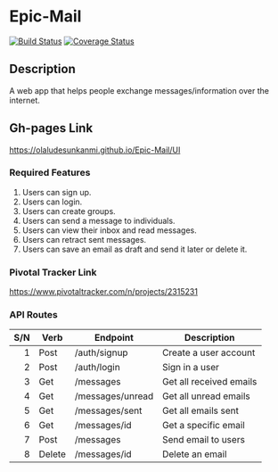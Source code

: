 # Epic-Mail

[![Build Status](https://travis-ci.com/olaludesunkanmi/Epic-Mail.svg?branch=develop)](https://travis-ci.com/olaludesunkanmi/Epic-Mail)
[![Coverage Status](https://coveralls.io/repos/github/olaludesunkanmi/Epic-Mail/badge.svg)](https://coveralls.io/github/olaludesunkanmi/Epic-Mail)

## Description
A web app that helps people exchange messages/information over the internet.

## Gh-pages Link
https://olaludesunkanmi.github.io/Epic-Mail/UI

### Required Features
1. Users can sign up.
2. Users can login.
3. Users can create groups.
4. Users can send a message to individuals.
5. Users can view their inbox and read messages.
6. Users can retract sent messages.
7. Users can save an email as draft and send it later or delete it.


### Pivotal Tracker Link
https://www.pivotaltracker.com/n/projects/2315231

### API Routes

S/N | Verb   | Endpoint         | Description             |
---:| -------|------------------|-------------------------|
  1 | Post   | /auth/signup     | Create a user account   |
  2 | Post   | /auth/login      | Sign in a user          |
  3 | Get    | /messages        | Get all received emails |
  4 | Get    | /messages/unread | Get all unread emails   |
  5 | Get    | /messages/sent   | Get all emails sent     |
  6 | Get    | /messages/id     | Get a specific email    |
  7 | Post   | /messages        | Send email to users     |
  8 | Delete | /messages/id     | Delete an email         |
